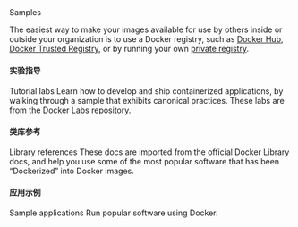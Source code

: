 ## 

Samples

The easiest way to make your images available for use by others inside or outside your organization is to use a Docker registry, such as [Docker Hub](), [Docker Trusted Registry](), or by running your own [private registry]().

#### 实验指导
Tutorial labs
Learn how to develop and ship containerized applications, by walking through a sample that exhibits canonical practices. These labs are from the Docker Labs repository.

#### 类库参考
Library references
These docs are imported from the official Docker Library docs, and help you use some of the most popular software that has been “Dockerized” into Docker images.

#### 应用示例
Sample applications
Run popular software using Docker.
